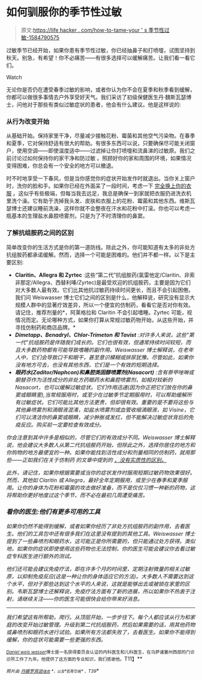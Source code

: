 # 如何驯服你的季节性过敏

> 原文:[https://life hacker . com/how-to-tame-your ' s 季节性过敏-1584790575](https://lifehacker.com/how-to-tame-your-seasonal-allergies-1584790575)

过敏季节已经开始，如果你患有季节性过敏，你已经抽鼻子和打喷嚏，试图坚持到秋天。别急，有希望！你不必痛苦——有很多选择可以缓解痛苦。让我们看一看它们。

Watch

无论你是否仍在遭受春季过敏的影响，或者你认为你不会在夏季和秋季看到缓解，你都可以做很多事情去户外享受好天气。我们采访了初级保健医生丹·魏斯瓦瑟博士，问他对于那些有类似过敏症状的患者，他会有什么建议。他是这样说的:

### 从行为改变开始

从基础开始。保持家里干净，尽量减少接触花粉、霉菌和其他空气污染物。在春季和夏季，它对保持舒适有很大的帮助。有很多东西可以说，只要确保尽可能关闭窗户，使用空调——即使温度适中——过滤掉让你打喷嚏和流鼻涕的过敏原。我们之前讨论过如何保持你的家干净和防过敏 。照顾好你的家和周围的环境，如果情况变得困难，你总会有一个安全的地方可以撤退。

时不时地享受一下春风，但是当你感觉你的症状开始发作时就退出。当你关上窗户时，洗你的脸和手。如果你已经在外面呆了一段时间，考虑一下 [完全换上你的衣服](http://lifehacker.com/fight-allergies-by-changing-clothes-as-you-walk-in-the-1577463181) 。这似乎有些极端，但每当我去远足，我总是确保一到家就把衣服扔进洗衣机里洗个澡。它有助于洗掉我头发、皮肤和衣服上的花粉、霉菌和其他东西。维斯瓦瑟博士还建议睡前洗澡，这样你就不会整夜在汗水和花粉中打滚。你也可以考虑一瓶基本的生理盐水鼻腔喷雾剂，只是为了不时清理你的鼻窦。

### 了解抗组胺药之间的区别

简单改变你的生活方式是你的第一道防线。除此之外，你可能知道有太多的非处方抗组胺药都承诺缓解。然而，选择一个可能是困难的。他们并不都一样。以下是主要区别:

*   **Claritin、Allegra 和 Zyrtec** :这些“第二代”抗组胺药(氯雷他定/Claritin、非索非那定/Allegra、西替利嗪/Zyrtec)是最受欢迎的抗组胺药，主要是因为它们对大多数人最有效。它们比其他抗过敏药持续时间更长，而且不会引起困倦。我们问 Weiswasser 博士它们之间的区别是什么，他解释说，研究没有显示大规模人群中的显著疗效差异，所以一个便宜的仿制药，看看它是否对你有效。请记住，推荐剂量的*，阿莱格拉和 Claritin 不会引起嗜睡。Zyrtec 可能，视情况而定。无论哪种方式，如果你打算从常规过敏药物开始，从这些开始，并寻找仿制药和商店品牌。*
*   ***Dimetapp、Benadryl、Chlor-Trimeton 和 Tavist** :对许多人来说，这些“第一代”抗组胺药是伴随我们成长的。它们也很有效，但通常持续时间较短，而且大多数药物都有可能导致嗜睡的副作用。Weiswasser 博士解释说，在老年人中，它们会导致口干和眼干，甚至意识模糊或排尿犹豫。尽管如此，如果你没有地方可去，也没有其他东西，它们是一个有效的短期选择。*
*   ***眼药水(Zaditor/Naphcon)和鼻腔类固醇喷雾剂(Nasacort)** :含有萘甲唑啉或酮替芬作为活性成分的非处方药眼药水和鼻腔喷雾剂，如相对较新的 Nasacort，也可以缓解过敏症状。它们作用迅速(因为你正把它们放在你的鼻窦或眼睛里),当常规服用时，或至少在过敏季节定期服用时，可以帮助缓解所有过敏症状。它们可能比其他方法更贵，但却很有效。重要的是不要将这些与其他鼻喷雾剂和滴眼液混淆，如盐水喷雾剂或血管收缩滴眼液，如 Visine，它们可以清洁你的鼻窦或眼睛，减少肿胀或发红，但不能解决过敏症状背后的免疫反应。购买前一定要检查有效成分。*

*你会注意到其中许多是相似的，尽管它们的有效成分不同。Weiswasser 博士解释说，他会建议大多数人从第二代抗组胺药开始，但除此之外，选择你居住的地方和你购物的地方最便宜的一种。如果你能找到活性成分和剂量相同的仿制药，就用那些——正如我们在关于仿制药 的文章中提到的 [，没有实质性的区别。](https://lifehacker.com/whats-the-difference-between-pain-relievers-should-i-512827959)*

*此外，请记住，如果你根据需要或当你的症状发作时服用短期过敏药物效果很好。然而，其他如 Claritin 或 Allegra，最好全年定期服用，或至少在春季和夏季服用。让你的身体为花粉和霉菌的攻击做好准备，而不是仅仅习惯一种新的药物，这将帮助你更好地度过这个季节，而不必在最初几周遭受痛苦。*

### *看你的医生:他们有更多可用的工具*

*如果你仍然不能得到缓解，或者如果你经历了非处方抗组胺药的副作用，去看医生。他们的工具包中还有很多我们在这里没有提到的其他工具。Weiswasser 博士提到了一些鼻喷剂和眼药水，这可能正是你所需要的，但只能通过处方获得。类似地，如果你的症状即使使用这些药物也无法控制，你的医生可能会建议你去看过敏症专科医生进行额外的测试。*

*他们还可能会建议免疫疗法，即在许多个月的时间里，定期注射微量的相关过敏原，以抑制免疫反应(这是一种让你的身体适应它的方法)。大多数人不需要达到这个水平，但对于那些达到这个水平的人来说，这就是能够出去或被锁在家里的区别。韦斯瓦瑟博士还解释说，免疫疗法方面有了新的进展，所以如果你不热衷于注射，请继续关注——你的医生可能很快会给你带来好消息。*

* * *

*我们希望这有所帮助，爬行。从顶层开始，一步步往下。每个人都应该从行为和家庭的改变开始过敏管理。升级到第二代抗组胺药，然后如果需要的话，用其他药物或鼻喷剂和眼药水进行试验。如果所有方法都失败了，去看医生。如果你不能得到缓解，你的症状可能需要一些更强的东西。*

*[*<small>Daniel weis wasser</small>*](http://www.riverbendmedical.com/practitioner.php?ppid=90)*<small>博士是一名获得委员会认证的内科医生和儿科医生，在马萨诸塞州西部的门诊诊所工作了九年。他提供了这方面的专业知识，我们感谢他。</small>T11】**

**<small>照片由</small>* [*<small>丹娜罗宾逊</small>*](https://www.flickr.com/photos/skampy/2113777350/)*<small></small>*<small>[*<small>瑞克</small>*](https://www.flickr.com/photos/spine/2453335769/) *<small>，以及</small>**<small>凯蒂华纳</small>* *<small>。</small>T39*</small>* 

*<small></small>*